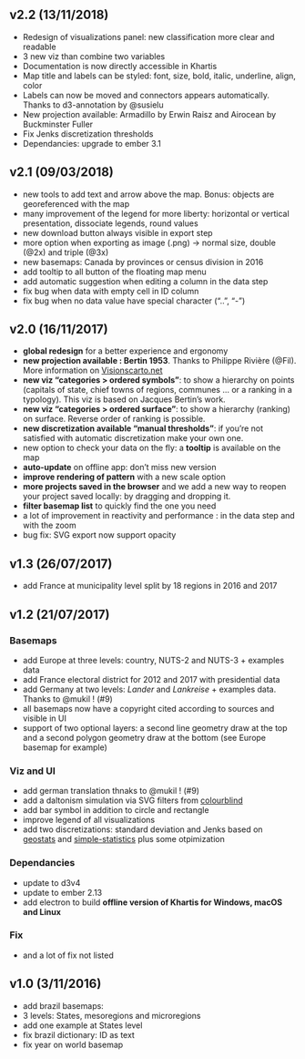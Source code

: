 ## v2.2 (13/11/2018)
-   Redesign of visualizations panel: new classification more clear and readable
-   3 new viz than combine two variables
-   Documentation is now directly accessible in Khartis
-   Map title and labels can be styled: font, size, bold, italic, underline, align, color
-   Labels can now be moved and connectors appears automatically. Thanks to d3-annotation by @susielu
-   New projection available: Armadillo by Erwin Raisz and Airocean by Buckminster Fuller
-   Fix Jenks discretization thresholds
-   Dependancies: upgrade to ember 3.1

## v2.1 (09/03/2018)
-   new tools to add text and arrow above the map. Bonus: objects are georeferenced with the map
-   many improvement of the legend for more liberty: horizontal or vertical presentation, dissociate legends, round values
-   new download button always visible in export step
-   more option when exporting as image (.png) -> normal size, double (@2x) and triple (@3x)
-   new basemaps: Canada by provinces or census division in 2016
-   add tooltip to all button of the floating map menu
-   add automatic suggestion when editing a column in the data step
-   fix bug when data with empty cell in ID column
-   fix bug when no data value have special character (“..”, “-”)

## v2.0 (16/11/2017)
-   **global redesign** for a better experience and ergonomy
-   **new projection available : Bertin 1953**. Thanks to Philippe Rivière (@Fil). More information on [Visionscarto.net](https://visionscarto.net/bertin-projection-1953)
-   **new viz “categories > ordered symbols”**: to show a hierarchy on points (capitals of state, chief towns of regions, communes ... or a ranking in a typology). This viz is based on Jacques Bertin’s work.
-   **new viz “categories > ordered surface”**: to show a hierarchy (ranking) on surface. Reverse order of ranking is possible.
-   **new discretization available “manual thresholds”**: if you’re not satisfied with automatic discretization make your own one.
-   new option to check your data on the fly: a **tooltip** is available on the map
-   **auto-update** on offline app: don’t miss new version
-   **improve rendering of pattern** with a new scale option
-   **more projects saved in the browser** and we add a new way to reopen your project saved locally: by dragging and dropping it.
-   **filter basemap list** to quickly find the one you need
-   a lot of improvement in reactivity and performance : in the data step and with the zoom
-   bug fix: SVG export now support opacity

## v1.3 (26/07/2017)
-   add France at municipality level split by 18 regions in 2016 and 2017

## v1.2 (21/07/2017)
### Basemaps
-   add Europe at three levels: country, NUTS-2 and NUTS-3 + examples data
-   add France electoral district for 2012 and 2017 with presidential data
-   add Germany at two levels: *Lander* and *Lankreise* + examples data. Thanks to @mukil ! (#9)
-   all basemaps now have a copyright cited according to sources and visible in UI
-   support of two optional layers: a second line geometry draw at the top and a second polygon geometry draw at the bottom (see Europe basemap for example)

### Viz and UI
-   add german translation thnaks to @mukil ! (#9)
-   add a daltonism simulation via SVG filters from [colourblind](https://github.com/Altreus/colourblind)
-   add bar symbol in addition to circle and rectangle
-   improve legend of all visualizations
-   add two discretizations: standard deviation and Jenks based on [geostats](https://github.com/simogeo/geostats) and [simple-statistics](https://github.com/simple-statistics/simple-statistics) plus some otpimization

### Dependancies
-   update to d3v4
-   update to ember 2.13
-   add electron to build **offline version of Khartis for Windows, macOS and Linux**

### Fix
-   and a lot of fix not listed

## v1.0 (3/11/2016)
-   add brazil basemaps:
   -   3 levels: States, mesoregions and microregions
   -   add one example at States level
   -   fix brazil dictionary: ID as text
-   fix year on world basemap
